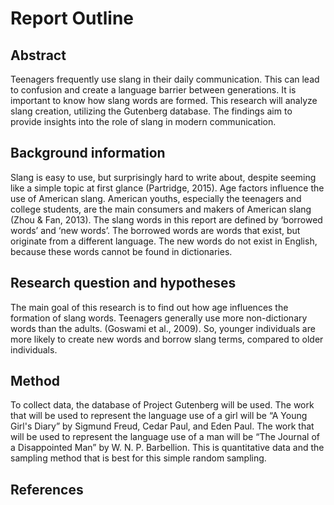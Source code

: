 # Report Outline

## Abstract
Teenagers frequently use slang in their daily communication. This can lead to confusion and create a language barrier between generations. It is important to know how slang words are formed. This research will analyze slang creation, utilizing the Gutenberg database. The findings aim to provide insights into the role of slang in modern communication.

## Background information 
Slang is easy to use, but surprisingly hard to write about, despite seeming like a simple topic at first glance (Partridge, 2015). Age factors influence the use of American slang. American youths, especially the teenagers and college students, are the main consumers and makers of American slang (Zhou & Fan, 2013).
The slang words in this report are defined by ‘borrowed words’ and ‘new words’. The borrowed words are words that exist, but originate from a different language. The new words do not exist in English, because these words cannot be found in dictionaries.

## Research question and hypotheses 
The main goal of this research is to find out how age influences the formation of slang words. Teenagers generally use more non-dictionary  words  than  the  adults. (Goswami et al., 2009). So, younger individuals are more likely to create new words and borrow slang terms, compared to older individuals. 

## Method 
To collect data, the database of Project Gutenberg will be used. The work that will be used to represent the language use of a girl will be “A Young Girl's Diary” by Sigmund Freud, Cedar Paul, and Eden Paul. The work that will be used to represent the language use of a man will be “The Journal of a Disappointed Man” by W. N. P. Barbellion.
This is quantitative data and the sampling method that is best for this simple random sampling.

## References
